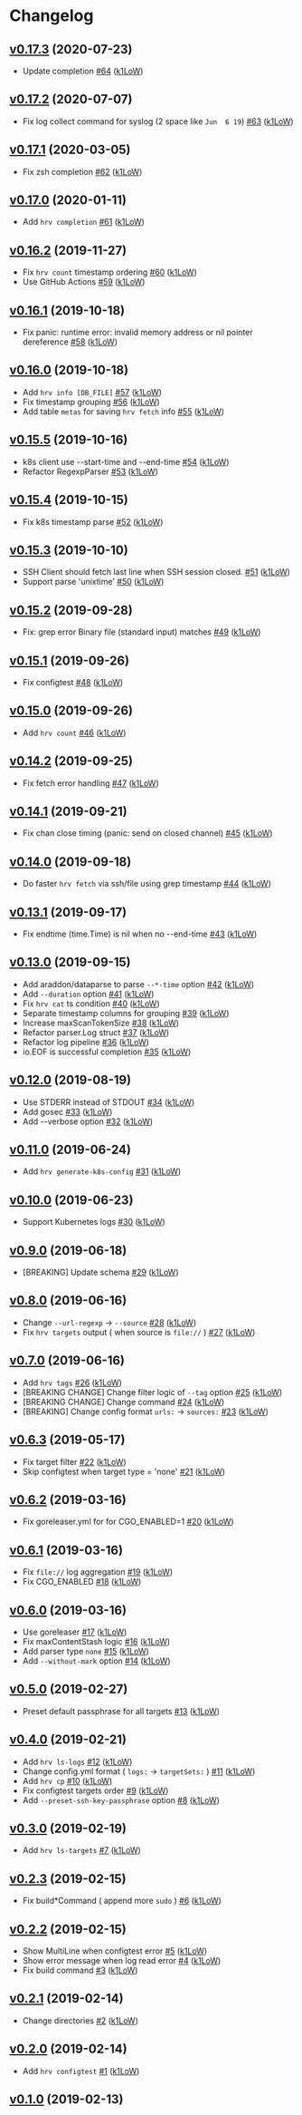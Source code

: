 # Changelog

## [v0.17.3](https://github.com/k1LoW/harvest/compare/v0.17.2...v0.17.3) (2020-07-23)

* Update completion [#64](https://github.com/k1LoW/harvest/pull/64) ([k1LoW](https://github.com/k1LoW))

## [v0.17.2](https://github.com/k1LoW/harvest/compare/v0.17.1...v0.17.2) (2020-07-07)

* Fix log collect command for syslog (2 space like `Jun  6 19`) [#63](https://github.com/k1LoW/harvest/pull/63) ([k1LoW](https://github.com/k1LoW))

## [v0.17.1](https://github.com/k1LoW/harvest/compare/v0.17.0...v0.17.1) (2020-03-05)

* Fix zsh completion [#62](https://github.com/k1LoW/harvest/pull/62) ([k1LoW](https://github.com/k1LoW))

## [v0.17.0](https://github.com/k1LoW/harvest/compare/v0.16.2...v0.17.0) (2020-01-11)

* Add `hrv completion` [#61](https://github.com/k1LoW/harvest/pull/61) ([k1LoW](https://github.com/k1LoW))

## [v0.16.2](https://github.com/k1LoW/harvest/compare/v0.16.1...v0.16.2) (2019-11-27)

* Fix `hrv count` timestamp ordering [#60](https://github.com/k1LoW/harvest/pull/60) ([k1LoW](https://github.com/k1LoW))
* Use GitHub Actions [#59](https://github.com/k1LoW/harvest/pull/59) ([k1LoW](https://github.com/k1LoW))

## [v0.16.1](https://github.com/k1LoW/harvest/compare/v0.16.0...v0.16.1) (2019-10-18)

* Fix panic: runtime error: invalid memory address or nil pointer dereference [#58](https://github.com/k1LoW/harvest/pull/58) ([k1LoW](https://github.com/k1LoW))

## [v0.16.0](https://github.com/k1LoW/harvest/compare/v0.15.5...v0.16.0) (2019-10-18)

* Add `hrv info [DB_FILE]` [#57](https://github.com/k1LoW/harvest/pull/57) ([k1LoW](https://github.com/k1LoW))
* Fix timestamp grouping [#56](https://github.com/k1LoW/harvest/pull/56) ([k1LoW](https://github.com/k1LoW))
* Add table `metas` for saving `hrv fetch` info [#55](https://github.com/k1LoW/harvest/pull/55) ([k1LoW](https://github.com/k1LoW))

## [v0.15.5](https://github.com/k1LoW/harvest/compare/v0.15.4...v0.15.5) (2019-10-16)

* k8s client use --start-time and --end-time [#54](https://github.com/k1LoW/harvest/pull/54) ([k1LoW](https://github.com/k1LoW))
* Refactor RegexpParser [#53](https://github.com/k1LoW/harvest/pull/53) ([k1LoW](https://github.com/k1LoW))

## [v0.15.4](https://github.com/k1LoW/harvest/compare/v0.15.3...v0.15.4) (2019-10-15)

* Fix k8s timestamp parse [#52](https://github.com/k1LoW/harvest/pull/52) ([k1LoW](https://github.com/k1LoW))

## [v0.15.3](https://github.com/k1LoW/harvest/compare/v0.15.2...v0.15.3) (2019-10-10)

* SSH Client should fetch last line when SSH session closed. [#51](https://github.com/k1LoW/harvest/pull/51) ([k1LoW](https://github.com/k1LoW))
* Support parse 'unixtime' [#50](https://github.com/k1LoW/harvest/pull/50) ([k1LoW](https://github.com/k1LoW))

## [v0.15.2](https://github.com/k1LoW/harvest/compare/v0.15.1...v0.15.2) (2019-09-28)

* Fix: grep error Binary file (standard input) matches [#49](https://github.com/k1LoW/harvest/pull/49) ([k1LoW](https://github.com/k1LoW))

## [v0.15.1](https://github.com/k1LoW/harvest/compare/v0.15.0...v0.15.1) (2019-09-26)

* Fix configtest [#48](https://github.com/k1LoW/harvest/pull/48) ([k1LoW](https://github.com/k1LoW))

## [v0.15.0](https://github.com/k1LoW/harvest/compare/v0.14.2...v0.15.0) (2019-09-26)

* Add `hrv count` [#46](https://github.com/k1LoW/harvest/pull/46) ([k1LoW](https://github.com/k1LoW))

## [v0.14.2](https://github.com/k1LoW/harvest/compare/v0.14.1...v0.14.2) (2019-09-25)

* Fix fetch error handling [#47](https://github.com/k1LoW/harvest/pull/47) ([k1LoW](https://github.com/k1LoW))

## [v0.14.1](https://github.com/k1LoW/harvest/compare/v0.14.0...v0.14.1) (2019-09-21)

* Fix chan close timing (panic: send on closed channel) [#45](https://github.com/k1LoW/harvest/pull/45) ([k1LoW](https://github.com/k1LoW))

## [v0.14.0](https://github.com/k1LoW/harvest/compare/v0.13.1...v0.14.0) (2019-09-18)

* Do faster `hrv fetch` via ssh/file using grep timestamp [#44](https://github.com/k1LoW/harvest/pull/44) ([k1LoW](https://github.com/k1LoW))

## [v0.13.1](https://github.com/k1LoW/harvest/compare/v0.13.0...v0.13.1) (2019-09-17)

* Fix endtime (time.Time) is nil when no --end-time [#43](https://github.com/k1LoW/harvest/pull/43) ([k1LoW](https://github.com/k1LoW))

## [v0.13.0](https://github.com/k1LoW/harvest/compare/v0.12.0...v0.13.0) (2019-09-15)

* Add araddon/dataparse to parse `--*-time` option [#42](https://github.com/k1LoW/harvest/pull/42) ([k1LoW](https://github.com/k1LoW))
* Add `--duration` option [#41](https://github.com/k1LoW/harvest/pull/41) ([k1LoW](https://github.com/k1LoW))
* Fix `hrv cat` ts condition [#40](https://github.com/k1LoW/harvest/pull/40) ([k1LoW](https://github.com/k1LoW))
* Separate timestamp columns for grouping [#39](https://github.com/k1LoW/harvest/pull/39) ([k1LoW](https://github.com/k1LoW))
* Increase maxScanTokenSize [#38](https://github.com/k1LoW/harvest/pull/38) ([k1LoW](https://github.com/k1LoW))
* Refactor parser.Log struct [#37](https://github.com/k1LoW/harvest/pull/37) ([k1LoW](https://github.com/k1LoW))
* Refactor log pipeline [#36](https://github.com/k1LoW/harvest/pull/36) ([k1LoW](https://github.com/k1LoW))
* io.EOF is successful completion [#35](https://github.com/k1LoW/harvest/pull/35) ([k1LoW](https://github.com/k1LoW))

## [v0.12.0](https://github.com/k1LoW/harvest/compare/v0.11.0...v0.12.0) (2019-08-19)

* Use STDERR instead of STDOUT [#34](https://github.com/k1LoW/harvest/pull/34) ([k1LoW](https://github.com/k1LoW))
* Add gosec [#33](https://github.com/k1LoW/harvest/pull/33) ([k1LoW](https://github.com/k1LoW))
* Add --verbose option [#32](https://github.com/k1LoW/harvest/pull/32) ([k1LoW](https://github.com/k1LoW))

## [v0.11.0](https://github.com/k1LoW/harvest/compare/v0.10.0...v0.11.0) (2019-06-24)

* Add `hrv generate-k8s-config` [#31](https://github.com/k1LoW/harvest/pull/31) ([k1LoW](https://github.com/k1LoW))

## [v0.10.0](https://github.com/k1LoW/harvest/compare/v0.9.0...v0.10.0) (2019-06-23)

* Support Kubernetes logs [#30](https://github.com/k1LoW/harvest/pull/30) ([k1LoW](https://github.com/k1LoW))

## [v0.9.0](https://github.com/k1LoW/harvest/compare/v0.8.0...v0.9.0) (2019-06-18)

* [BREAKING] Update schema [#29](https://github.com/k1LoW/harvest/pull/29) ([k1LoW](https://github.com/k1LoW))

## [v0.8.0](https://github.com/k1LoW/harvest/compare/v0.7.0...v0.8.0) (2019-06-16)

* Change `--url-regexp` -> `--source` [#28](https://github.com/k1LoW/harvest/pull/28) ([k1LoW](https://github.com/k1LoW))
* Fix `hrv targets` output ( when source is `file://` ) [#27](https://github.com/k1LoW/harvest/pull/27) ([k1LoW](https://github.com/k1LoW))

## [v0.7.0](https://github.com/k1LoW/harvest/compare/v0.6.3...v0.7.0) (2019-06-16)

* Add `hrv tags` [#26](https://github.com/k1LoW/harvest/pull/26) ([k1LoW](https://github.com/k1LoW))
* [BREAKING CHANGE] Change filter logic of `--tag` option  [#25](https://github.com/k1LoW/harvest/pull/25) ([k1LoW](https://github.com/k1LoW))
* [BREAKING CHANGE] Change command [#24](https://github.com/k1LoW/harvest/pull/24) ([k1LoW](https://github.com/k1LoW))
* [BREAKING] Change config format `urls:` -> `sources:` [#23](https://github.com/k1LoW/harvest/pull/23) ([k1LoW](https://github.com/k1LoW))

## [v0.6.3](https://github.com/k1LoW/harvest/compare/v0.6.2...v0.6.3) (2019-05-17)

* Fix target filter [#22](https://github.com/k1LoW/harvest/pull/22) ([k1LoW](https://github.com/k1LoW))
* Skip configtest when target type = 'none' [#21](https://github.com/k1LoW/harvest/pull/21) ([k1LoW](https://github.com/k1LoW))

## [v0.6.2](https://github.com/k1LoW/harvest/compare/v0.6.1...v0.6.2) (2019-03-16)

* Fix goreleaser.yml for  for CGO_ENABLED=1 [#20](https://github.com/k1LoW/harvest/pull/20) ([k1LoW](https://github.com/k1LoW))

## [v0.6.1](https://github.com/k1LoW/harvest/compare/v0.6.0...v0.6.1) (2019-03-16)

* Fix `file://` log aggregation [#19](https://github.com/k1LoW/harvest/pull/19) ([k1LoW](https://github.com/k1LoW))
* Fix CGO_ENABLED [#18](https://github.com/k1LoW/harvest/pull/18) ([k1LoW](https://github.com/k1LoW))

## [v0.6.0](https://github.com/k1LoW/harvest/compare/v0.5.0...v0.6.0) (2019-03-16)

* Use goreleaser [#17](https://github.com/k1LoW/harvest/pull/17) ([k1LoW](https://github.com/k1LoW))
* Fix maxContentStash logic [#16](https://github.com/k1LoW/harvest/pull/16) ([k1LoW](https://github.com/k1LoW))
* Add parser type `none` [#15](https://github.com/k1LoW/harvest/pull/15) ([k1LoW](https://github.com/k1LoW))
* Add `--without-mark` option [#14](https://github.com/k1LoW/harvest/pull/14) ([k1LoW](https://github.com/k1LoW))

## [v0.5.0](https://github.com/k1LoW/harvest/compare/v0.4.0...v0.5.0) (2019-02-27)

* Preset default passphrase for all targets [#13](https://github.com/k1LoW/harvest/pull/13) ([k1LoW](https://github.com/k1LoW))

## [v0.4.0](https://github.com/k1LoW/harvest/compare/v0.3.0...v0.4.0) (2019-02-21)

* Add `hrv ls-logs` [#12](https://github.com/k1LoW/harvest/pull/12) ([k1LoW](https://github.com/k1LoW))
* Change config.yml format ( `logs:` -> `targetSets:` ) [#11](https://github.com/k1LoW/harvest/pull/11) ([k1LoW](https://github.com/k1LoW))
* Add `hrv cp` [#10](https://github.com/k1LoW/harvest/pull/10) ([k1LoW](https://github.com/k1LoW))
* Fix configtest targets order [#9](https://github.com/k1LoW/harvest/pull/9) ([k1LoW](https://github.com/k1LoW))
* Add `--preset-ssh-key-passphrase` option [#8](https://github.com/k1LoW/harvest/pull/8) ([k1LoW](https://github.com/k1LoW))

## [v0.3.0](https://github.com/k1LoW/harvest/compare/v0.2.3...v0.3.0) (2019-02-19)

* Add `hrv ls-targets` [#7](https://github.com/k1LoW/harvest/pull/7) ([k1LoW](https://github.com/k1LoW))

## [v0.2.3](https://github.com/k1LoW/harvest/compare/v0.2.2...v0.2.3) (2019-02-15)

* Fix build*Command ( append more `sudo` ) [#6](https://github.com/k1LoW/harvest/pull/6) ([k1LoW](https://github.com/k1LoW))

## [v0.2.2](https://github.com/k1LoW/harvest/compare/v0.2.1...v0.2.2) (2019-02-15)

* Show MultiLine when configtest error [#5](https://github.com/k1LoW/harvest/pull/5) ([k1LoW](https://github.com/k1LoW))
* Show error message when log read error [#4](https://github.com/k1LoW/harvest/pull/4) ([k1LoW](https://github.com/k1LoW))
* Fix build command [#3](https://github.com/k1LoW/harvest/pull/3) ([k1LoW](https://github.com/k1LoW))

## [v0.2.1](https://github.com/k1LoW/harvest/compare/v0.2.0...v0.2.1) (2019-02-14)

* Change directories [#2](https://github.com/k1LoW/harvest/pull/2) ([k1LoW](https://github.com/k1LoW))

## [v0.2.0](https://github.com/k1LoW/harvest/compare/51449d0b6a46...v0.2.0) (2019-02-14)

* Add `hrv configtest` [#1](https://github.com/k1LoW/harvest/pull/1) ([k1LoW](https://github.com/k1LoW))

## [v0.1.0](https://github.com/k1LoW/harvest/compare/51449d0b6a46...v0.1.0) (2019-02-13)
